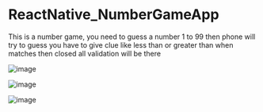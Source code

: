 # ReactNative_NumberGameApp
This is a number game, you need to guess a number 1 to 99 then phone will try to guess you have to give clue like less than or greater than when matches then closed all validation will be there


![image](https://user-images.githubusercontent.com/109871120/216776952-aa3f16e5-7197-45b2-aa2a-580016e255c8.png)

![image](https://user-images.githubusercontent.com/109871120/216776965-3c537053-3fcc-4e08-beb0-95f722d52b23.png)

![image](https://user-images.githubusercontent.com/109871120/216776984-ddddea93-60bb-4c39-82d5-a7ac644b32b7.png)
